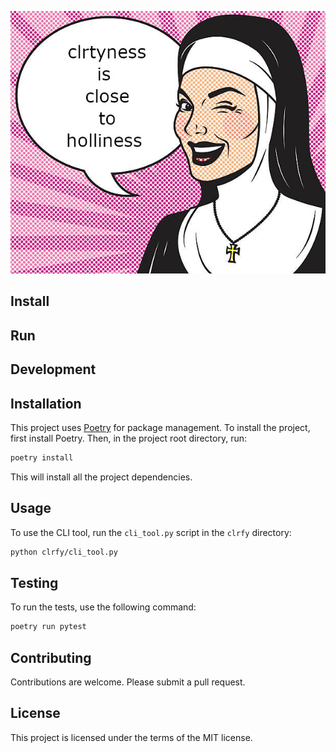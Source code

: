 ![](assets/istockphoto-493720268-612x612.jpg)

## Install 

## Run 

## Development

## Installation

This project uses [Poetry](https://python-poetry.org/) for package management. To install the project, first install Poetry. Then, in the project root directory, run:

```bash
poetry install
```

This will install all the project dependencies.

## Usage

To use the CLI tool, run the `cli_tool.py` script in the `clrfy` directory:

```bash
python clrfy/cli_tool.py
```

## Testing

To run the tests, use the following command:

```bash
poetry run pytest
```

## Contributing

Contributions are welcome. Please submit a pull request.

## License

This project is licensed under the terms of the MIT license.